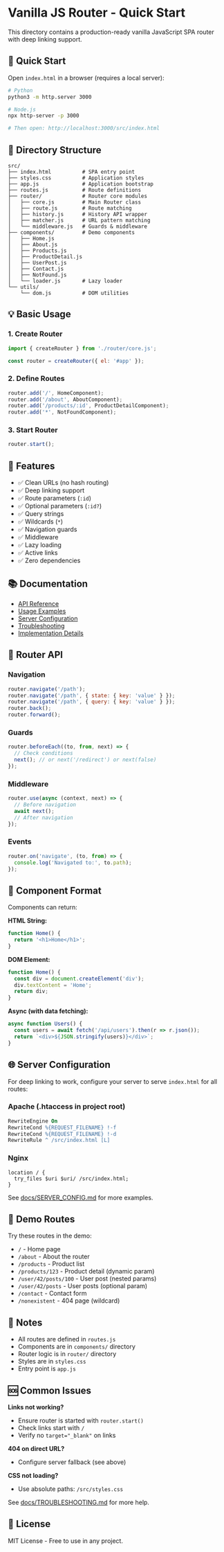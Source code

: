# Vanilla JS Router - Quick Start

This directory contains a production-ready vanilla JavaScript SPA router with deep linking support.

## 🚀 Quick Start

Open `index.html` in a browser (requires a local server):

```bash
# Python
python3 -m http.server 3000

# Node.js  
npx http-server -p 3000

# Then open: http://localhost:3000/src/index.html
```

## 📁 Directory Structure

```
src/
├── index.html          # SPA entry point
├── styles.css          # Application styles
├── app.js              # Application bootstrap
├── routes.js           # Route definitions
├── router/             # Router core modules
│   ├── core.js         # Main Router class
│   ├── route.js        # Route matching
│   ├── history.js      # History API wrapper
│   ├── matcher.js      # URL pattern matching
│   └── middleware.js   # Guards & middleware
├── components/         # Demo components
│   ├── Home.js
│   ├── About.js
│   ├── Products.js
│   ├── ProductDetail.js
│   ├── UserPost.js
│   ├── Contact.js
│   ├── NotFound.js
│   └── loader.js       # Lazy loader
└── utils/
    └── dom.js          # DOM utilities
```

## 💡 Basic Usage

### 1. Create Router

```javascript
import { createRouter } from './router/core.js';

const router = createRouter({ el: '#app' });
```

### 2. Define Routes

```javascript
router.add('/', HomeComponent);
router.add('/about', AboutComponent);
router.add('/products/:id', ProductDetailComponent);
router.add('*', NotFoundComponent);
```

### 3. Start Router

```javascript
router.start();
```

## 🎯 Features

- ✅ Clean URLs (no hash routing)
- ✅ Deep linking support
- ✅ Route parameters (`:id`)
- ✅ Optional parameters (`:id?`)
- ✅ Query strings
- ✅ Wildcards (`*`)
- ✅ Navigation guards
- ✅ Middleware
- ✅ Lazy loading
- ✅ Active links
- ✅ Zero dependencies

## 📚 Documentation

- [API Reference](../docs/API.md)
- [Usage Examples](../docs/EXAMPLES.md)
- [Server Configuration](../docs/SERVER_CONFIG.md)
- [Troubleshooting](../docs/TROUBLESHOOTING.md)
- [Implementation Details](../IMPLEMENTATION.md)

## 🔧 Router API

### Navigation

```javascript
router.navigate('/path');
router.navigate('/path', { state: { key: 'value' } });
router.navigate('/path', { query: { key: 'value' } });
router.back();
router.forward();
```

### Guards

```javascript
router.beforeEach((to, from, next) => {
  // Check conditions
  next(); // or next('/redirect') or next(false)
});
```

### Middleware

```javascript
router.use(async (context, next) => {
  // Before navigation
  await next();
  // After navigation
});
```

### Events

```javascript
router.on('navigate', (to, from) => {
  console.log('Navigated to:', to.path);
});
```

## 🎨 Component Format

Components can return:

**HTML String:**
```javascript
function Home() {
  return '<h1>Home</h1>';
}
```

**DOM Element:**
```javascript
function Home() {
  const div = document.createElement('div');
  div.textContent = 'Home';
  return div;
}
```

**Async (with data fetching):**
```javascript
async function Users() {
  const users = await fetch('/api/users').then(r => r.json());
  return `<div>${JSON.stringify(users)}</div>`;
}
```

## 🌐 Server Configuration

For deep linking to work, configure your server to serve `index.html` for all routes:

### Apache (.htaccess in project root)
```apache
RewriteEngine On
RewriteCond %{REQUEST_FILENAME} !-f
RewriteCond %{REQUEST_FILENAME} !-d
RewriteRule ^ /src/index.html [L]
```

### Nginx
```nginx
location / {
  try_files $uri $uri/ /src/index.html;
}
```

See [docs/SERVER_CONFIG.md](../docs/SERVER_CONFIG.md) for more examples.

## 🧪 Demo Routes

Try these routes in the demo:

- `/` - Home page
- `/about` - About the router
- `/products` - Product list
- `/products/123` - Product detail (dynamic param)
- `/user/42/posts/100` - User post (nested params)
- `/user/42/posts` - User posts (optional param)
- `/contact` - Contact form
- `/nonexistent` - 404 page (wildcard)

## 📝 Notes

- All routes are defined in `routes.js`
- Components are in `components/` directory
- Router logic is in `router/` directory
- Styles are in `styles.css`
- Entry point is `app.js`

## 🆘 Common Issues

**Links not working?**
- Ensure router is started with `router.start()`
- Check links start with `/`
- Verify no `target="_blank"` on links

**404 on direct URL?**
- Configure server fallback (see above)

**CSS not loading?**
- Use absolute paths: `/src/styles.css`

See [docs/TROUBLESHOOTING.md](../docs/TROUBLESHOOTING.md) for more help.

## 📄 License

MIT License - Free to use in any project.
